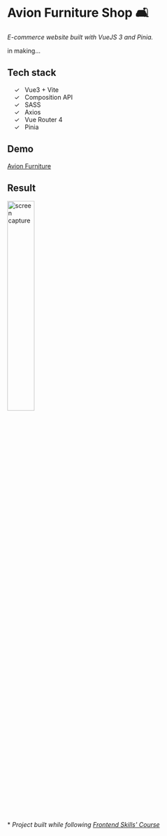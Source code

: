 # Avion Furniture Shop 🛋️

_E-commerce website built with VueJS 3 and Pinia._ <br>

in making...

## Tech stack

&nbsp;&nbsp;&nbsp;&nbsp;&check;&nbsp;&nbsp; Vue3 + Vite<br>
&nbsp;&nbsp;&nbsp;&nbsp;&check;&nbsp;&nbsp; Composition API<br>
&nbsp;&nbsp;&nbsp;&nbsp;&check;&nbsp;&nbsp; SASS<br>
&nbsp;&nbsp;&nbsp;&nbsp;&check;&nbsp;&nbsp; Axios<br>
&nbsp;&nbsp;&nbsp;&nbsp;&check;&nbsp;&nbsp; Vue Router 4<br>
&nbsp;&nbsp;&nbsp;&nbsp;&check;&nbsp;&nbsp; Pinia<br>

## Demo

[Avion Furniture]


## 	Result

<img width="35%" alt="screen capture" src="../main/src/assets/captureweb.jpeg">


  <br><br>
  \* _Project  built while following [Frontend Skills' Course]_ 
  

   [Frontend Skills' Course]: <https://www.youtube.com/watch?v=bNeasXdk-_8&list=PL2hgv2vHkQ7CGDm0GsjCahJ2vyJTLjlu1>
   [Avion Furniture]: <https://alenagm.github.io/furniture-shop/>

